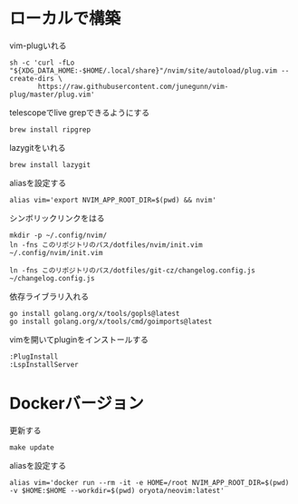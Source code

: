 # ローカルで構築

vim-plugいれる
```
sh -c 'curl -fLo "${XDG_DATA_HOME:-$HOME/.local/share}"/nvim/site/autoload/plug.vim --create-dirs \
       https://raw.githubusercontent.com/junegunn/vim-plug/master/plug.vim'
```
telescopeでlive grepできるようにする
```
brew install ripgrep

```

lazygitをいれる
```
brew install lazygit

```
aliasを設定する
```
alias vim='export NVIM_APP_ROOT_DIR=$(pwd) && nvim'

```
シンボリックリンクをはる
```
mkdir -p ~/.config/nvim/
ln -fns このリポジトリのパス/dotfiles/nvim/init.vim ~/.config/nvim/init.vim

ln -fns このリポジトリのパス/dotfiles/git-cz/changelog.config.js ~/changelog.config.js
```
依存ライブラリ入れる
```
go install golang.org/x/tools/gopls@latest
go install golang.org/x/tools/cmd/goimports@latest
```

vimを開いてpluginをインストールする
```
:PlugInstall
:LspInstallServer
```

# Dockerバージョン

更新する
```
make update
```

aliasを設定する
```
alias vim='docker run --rm -it -e HOME=/root NVIM_APP_ROOT_DIR=$(pwd) -v $HOME:$HOME --workdir=$(pwd) oryota/neovim:latest'
```

